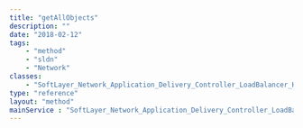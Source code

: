 ```yaml
---
title: "getAllObjects"
description: ""
date: "2018-02-12"
tags:
    - "method"
    - "sldn"
    - "Network"
classes:
    - "SoftLayer_Network_Application_Delivery_Controller_LoadBalancer_Health_Attribute_Type"
type: "reference"
layout: "method"
mainService : "SoftLayer_Network_Application_Delivery_Controller_LoadBalancer_Health_Attribute_Type"
---
```

